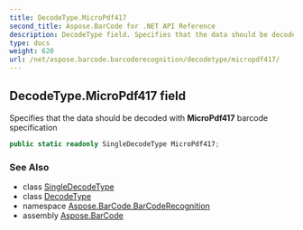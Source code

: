 ```yaml
---
title: DecodeType.MicroPdf417
second_title: Aspose.BarCode for .NET API Reference
description: DecodeType field. Specifies that the data should be decoded with MicroPdf417 barcode specification
type: docs
weight: 620
url: /net/aspose.barcode.barcoderecognition/decodetype/micropdf417/
---
```

## DecodeType.MicroPdf417 field

Specifies that the data should be decoded with **MicroPdf417** barcode specification

```csharp
public static readonly SingleDecodeType MicroPdf417;
```

### See Also

* class [SingleDecodeType](../../singledecodetype/)
* class [DecodeType](../)
* namespace [Aspose.BarCode.BarCodeRecognition](../../decodetype/)
* assembly [Aspose.BarCode](../../../)


